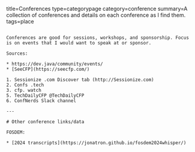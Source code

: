 title=Conferences
type=categorypage
category=conference
summary=A collection of conferences and details on each conference as I find them.
tags=place
~~~~~~

Conferences are good for sessions, workshops, and sponsorship. Focus is on events that I would want to speak at or sponsor.

Sources:

* https://dev.java/community/events/
* [SeeCFP](https://seecfp.com/)

1. Sessionize .com Discover tab (http://Sessionize.com)
2. Confs .tech
3. cfp. watch
5. TechDailyCFP @TechDailyCFP 
6. ConfNerds Slack channel

---

# Other conference links/data

FOSDEM:

* [2024 transcripts](https://jonatron.github.io/fosdem2024whisper/)
